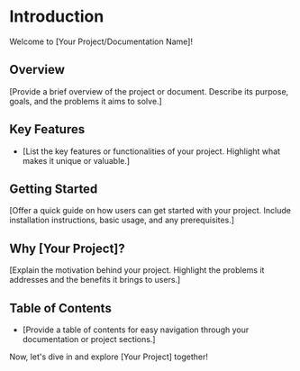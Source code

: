 # Introduction

Welcome to [Your Project/Documentation Name]!

## Overview

[Provide a brief overview of the project or document. Describe its purpose, goals, and the problems it aims to solve.]

## Key Features

- [List the key features or functionalities of your project. Highlight what makes it unique or valuable.]

## Getting Started

[Offer a quick guide on how users can get started with your project. Include installation instructions, basic usage, and any prerequisites.]

## Why [Your Project]?

[Explain the motivation behind your project. Highlight the problems it addresses and the benefits it brings to users.]

## Table of Contents

- [Provide a table of contents for easy navigation through your documentation or project sections.]

Now, let's dive in and explore [Your Project] together!
